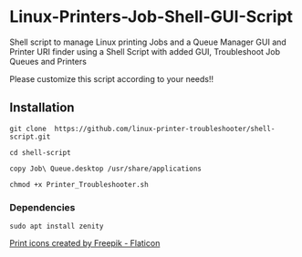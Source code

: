 # Linux-Printers-Job-Shell-GUI-Script
Shell script to manage Linux printing Jobs and 
a Queue Manager GUI and Printer URI finder 
using a Shell Script with added GUI, Troubleshoot Job Queues and Printers

Please customize this script according to your needs!!

## Installation
```git clone  https://github.com/linux-printer-troubleshooter/shell-script.git   ```

```cd shell-script ```

```copy Job\ Queue.desktop /usr/share/applications ```

```chmod +x Printer_Troubleshooter.sh ```

### Dependencies
```sudo apt install zenity```



<a href="https://www.flaticon.com/free-icons/print" title="print icons">Print icons created by Freepik - Flaticon</a>
